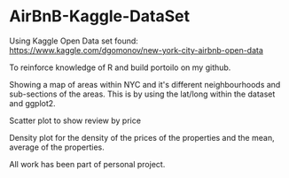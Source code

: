 # AirBnB-Kaggle-DataSet

Using Kaggle Open Data set found:
https://www.kaggle.com/dgomonov/new-york-city-airbnb-open-data

To reinforce knowledge of R and build portoilo on my github. 

Showing a map of areas within NYC and it's different neighbourhoods and sub-sections of the areas. This is by using the lat/long within the dataset and ggplot2. 

Scatter plot to show review by price 

Density plot for the density of the prices of the properties and the mean, average of the properties. 

All work has been part of personal project.


